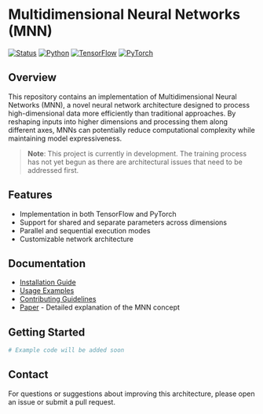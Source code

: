 
# Multidimensional Neural Networks (MNN)

[![Status](https://img.shields.io/badge/Status-In%20Development-yellow)](https://github.com/mohamed-services/nn)
[![Python](https://img.shields.io/badge/Python-3.6%2B-blue)](https://www.python.org/)
[![TensorFlow](https://img.shields.io/badge/TensorFlow-2.0%2B-orange)](https://www.tensorflow.org/)
[![PyTorch](https://img.shields.io/badge/PyTorch-1.0%2B-red)](https://pytorch.org/)

## Overview

This repository contains an implementation of Multidimensional Neural Networks (MNN), a novel neural network architecture designed to process high-dimensional data more efficiently than traditional approaches. By reshaping inputs into higher dimensions and processing them along different axes, MNNs can potentially reduce computational complexity while maintaining model expressiveness.

> **Note**: This project is currently in development. The training process has not yet begun as there are architectural issues that need to be addressed first.

## Features

- Implementation in both TensorFlow and PyTorch
- Support for shared and separate parameters across dimensions
- Parallel and sequential execution modes
- Customizable network architecture

## Documentation

- [Installation Guide](INSTALLATION.md)
- [Usage Examples](USAGE.md)
- [Contributing Guidelines](CONTRIBUTING.md)
- [Paper](paper.md) - Detailed explanation of the MNN concept

## Getting Started

```python
# Example code will be added soon
```

## Contact

For questions or suggestions about improving this architecture, please open an issue or submit a pull request.

